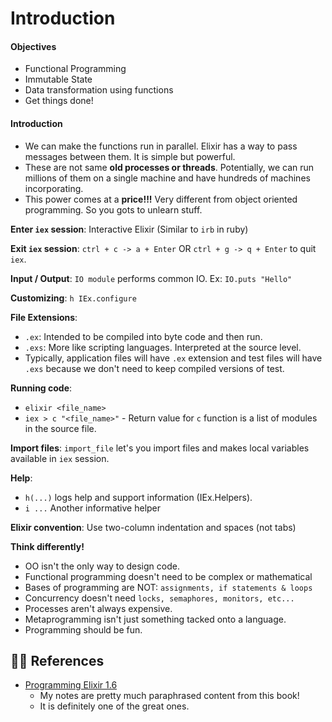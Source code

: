 # Introduction

#### Objectives
- Functional Programming
- Immutable State
- Data transformation using functions
- Get things done!

#### Introduction
- We can make the functions run in parallel. Elixir has a way to pass messages between them. It is simple but powerful.
- These are not same **old processes or threads**. Potentially, we can run millions of them on a single machine and have hundreds of machines incorporating.
- This power comes at a **price!!!** Very different from object oriented programming. So you gots to unlearn stuff.

**Enter `iex` session**: Interactive Elixir (Similar to `irb` in ruby)

**Exit `iex` session**: `ctrl + c -> a + Enter` OR `ctrl + g -> q + Enter` to quit `iex`.

**Input / Output**: `IO module` performs common IO. Ex: `IO.puts "Hello"`

**Customizing**: `h IEx.configure`

**File Extensions**:
  - `.ex`: Intended to be compiled into byte code and then run.
  - `.exs`: More like scripting languages. Interpreted at the source level.
  - Typically, application files will have `.ex` extension and test files will have `.exs` because we don't need to keep compiled versions of test.

**Running code**:
  - `elixir <file_name>`
  - `iex > c "<file_name>"` - Return value for `c` function is a list of modules in the source file.

**Import files**: `import_file` let's you import files and makes local variables available in `iex` session.

**Help**:
  - `h(...)` logs help and support information (IEx.Helpers).
  - `i ...` Another informative helper

**Elixir convention**: Use two-column indentation and spaces (not tabs)

**Think differently!**
  - OO isn't the only way to design code.
  - Functional programming doesn't need to be complex or mathematical
  - Bases of programming are NOT: `assignments, if statements & loops`
  - Concurrency doesn't need `locks, semaphores, monitors, etc...`
  - Processes aren't always expensive.
  - Metaprogramming isn't just something tacked onto a language.
  - Programming should be fun.

## 🙏🏻 References
- [Programming Elixir 1.6]
    - My notes are pretty much paraphrased content from this book! 
    - It is definitely one of the great ones.

[Programming Elixir 1.6]: https://pragprog.com/titles/elixir16/programming-elixir-1-6/